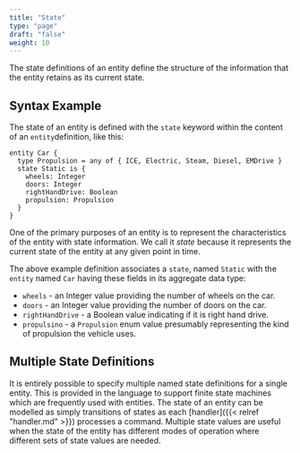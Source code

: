 ```yaml
---
title: "State"
type: "page"
draft: "false"
weight: 10
---
```


The state definitions of an entity define the structure of the information that 
the entity retains as its current state.  

## Syntax Example
The state of an entity is defined with the `state` keyword within the content of
an `entity`definition, like this:
```riddl
entity Car {
  type Propulsion = any of { ICE, Electric, Steam, Diesel, EMDrive }
  state Static is {
    wheels: Integer
    doors: Integer
    rightHandDrive: Boolean
    propulsion: Propulsion
  }
}
```
One of the primary purposes of an entity is to represent the characteristics
of the entity with state information. We call it _state_ because it
represents the current state of the entity at any given point in time. 

The above example definition associates a `state`, named `Static` with the 
`entity` named `Car` having these fields in its aggregate data type:
* `wheels` - an Integer value providing the number of wheels on the car.
* `doors` - an Integer value providing the number of doors on the car.
* `rightHandDrive` - a Boolean value indicating if it is right hand drive.
* `propulsino` - a `Propulsion` enum value presumably representing the kind 
  of propulsion the vehicle uses.

## Multiple State Definitions
It is entirely possible to specify multiple named state definitions for a
single entity. This is provided in the language to support finite state
machines which are frequently used with entities. The state of an entity can
be modelled as simply transitions of states as each 
[handler]({{< relref "handler.md" >}})
processes a command. Multiple state values are useful when the state of the
entity has different modes of operation where different sets of state values
are needed.

